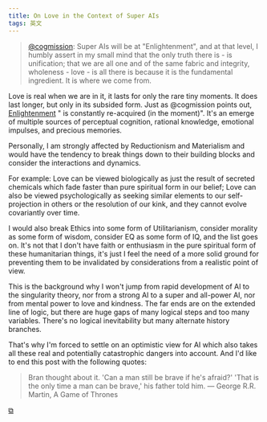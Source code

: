```yaml
---
title: On Love in the Context of Super AIs
tags: 英文
---
```


> [@cogmission](https://discourse.numenta.org/u/cogmission): Super AIs will be at "Enlightenment", and at that level, I humbly assert in my small mind that the only truth there is - is unification; that we are all one and of the same fabric and integrity, wholeness - love - is all there is because it is the fundamental ingredient. It is where we come from.

Love is real when we are in it, it lasts for only the rare tiny moments. It does last longer, but only in its subsided form. Just as @cogmission points out, [Enlightenment](http://plato.stanford.edu/entries/enlightenment/) " is constantly re-acquired (in the moment)". It's an emerge of multiple sources of perceptual cognition, rational knowledge, emotional impulses, and precious memories.

Personally, I am strongly affected by Reductionism and Materialism and would have the tendency to break things down to their building blocks and consider the interactions and dynamics.

For example: Love can be viewed biologically as just the result of secreted chemicals which fade faster than pure spiritual form in our belief; Love can also be viewed psychologically as seeking similar elements to our self-projection in others or the resolution of our kink, and they cannot evolve covariantly over time.

I would also break Ethics into some form of Utilitarianism, consider morality as some form of wisdom, consider EQ as some form of IQ, and the list goes on. It's not that I don't have faith or enthusiasm in the pure spiritual form of these humanitarian things, it's just I feel the need of a more solid ground for preventing them to be invalidated by considerations from a realistic point of view.

This is the background why I won't jump from rapid development of AI to the singularity theory, nor from a strong AI to a super and all-power AI, nor from mental power to love and kindness. The far ends are on the extended line of logic, but there are huge gaps of many logical steps and too many variables. There's no logical inevitability but many alternate history branches.

That's why I'm forced to settle on an optimistic view for AI which also takes all these real and potentially catastrophic dangers into account. And I'd like to end this post with the following quotes:

> Bran thought about it. 'Can a man still be brave if he's afraid?'
'That is the only time a man can be brave,' his father told him.
> ― George R.R. Martin, A Game of Thrones

[&#x29c9;](https://discourse.numenta.org/t/singularity-anticipation-of-doomsday/349/19?u=utensil)